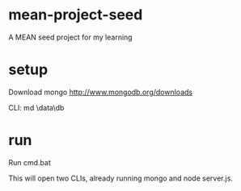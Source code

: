 mean-project-seed
=================

A MEAN seed project for my learning

setup
=====

Download mongo http://www.mongodb.org/downloads

CLI: md \data\db

run
===

Run cmd.bat

This will open two CLIs, already running mongo and node server.js.
